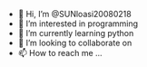 - 👋 Hi, I’m @SUNloasi20080218
- 👀 I’m interested in programming
- 🌱 I’m currently learning python
- 💞️ I’m looking to collaborate on 
- 📫 How to reach me ...

<!---
SUNloasi20080218/SUNloasi20080218 is a ✨ special ✨ repository because its `README.md` (this file) appears on your GitHub profile.
You can click the Preview link to take a look at your changes.
--->
